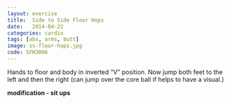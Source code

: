 ```yaml
---
layout: exercise
title:  Side to Side Floor Hops
date:   2014-04-22
categories: cardio
tags: [abs, arms, butt]
image: ss-floor-hops.jpg
code: SFH3006
---
```


Hands to floor and body in inverted “V” position.  Now jump both feet to the left and then the right (can jump over the core ball if helps to have a visual.)

**modification - sit ups**